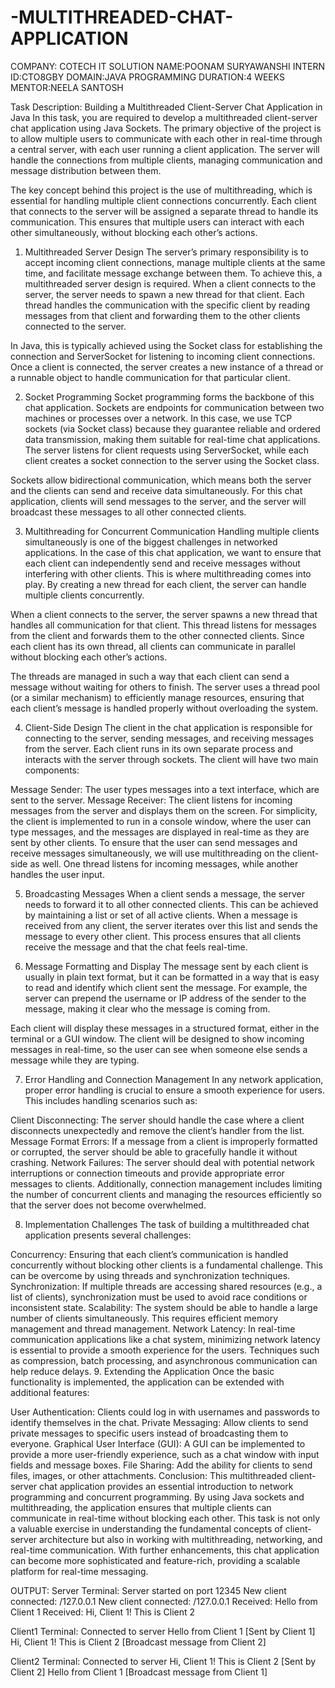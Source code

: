 # -MULTITHREADED-CHAT-APPLICATION
COMPANY: COTECH IT SOLUTION
NAME:POONAM SURYAWANSHI
INTERN ID:CTO8GBY
DOMAIN:JAVA PROGRAMMING
DURATION:4 WEEKS
MENTOR:NEELA SANTOSH

Task Description: Building a Multithreaded Client-Server Chat Application in Java
In this task, you are required to develop a multithreaded client-server chat application using Java Sockets. The primary objective of the project is to allow multiple users to communicate with each other in real-time through a central server, with each user running a client application. The server will handle the connections from multiple clients, managing communication and message distribution between them.

The key concept behind this project is the use of multithreading, which is essential for handling multiple client connections concurrently. Each client that connects to the server will be assigned a separate thread to handle its communication. This ensures that multiple users can interact with each other simultaneously, without blocking each other’s actions.

1. Multithreaded Server Design
The server’s primary responsibility is to accept incoming client connections, manage multiple clients at the same time, and facilitate message exchange between them. To achieve this, a multithreaded server design is required. When a client connects to the server, the server needs to spawn a new thread for that client. Each thread handles the communication with the specific client by reading messages from that client and forwarding them to the other clients connected to the server.

In Java, this is typically achieved using the Socket class for establishing the connection and ServerSocket for listening to incoming client connections. Once a client is connected, the server creates a new instance of a thread or a runnable object to handle communication for that particular client.

2. Socket Programming
Socket programming forms the backbone of this chat application. Sockets are endpoints for communication between two machines or processes over a network. In this case, we use TCP sockets (via Socket class) because they guarantee reliable and ordered data transmission, making them suitable for real-time chat applications. The server listens for client requests using ServerSocket, while each client creates a socket connection to the server using the Socket class.

Sockets allow bidirectional communication, which means both the server and the clients can send and receive data simultaneously. For this chat application, clients will send messages to the server, and the server will broadcast these messages to all other connected clients.

3. Multithreading for Concurrent Communication
Handling multiple clients simultaneously is one of the biggest challenges in networked applications. In the case of this chat application, we want to ensure that each client can independently send and receive messages without interfering with other clients. This is where multithreading comes into play. By creating a new thread for each client, the server can handle multiple clients concurrently.

When a client connects to the server, the server spawns a new thread that handles all communication for that client. This thread listens for messages from the client and forwards them to the other connected clients. Since each client has its own thread, all clients can communicate in parallel without blocking each other’s actions.

The threads are managed in such a way that each client can send a message without waiting for others to finish. The server uses a thread pool (or a similar mechanism) to efficiently manage resources, ensuring that each client’s message is handled properly without overloading the system.

4. Client-Side Design
The client in the chat application is responsible for connecting to the server, sending messages, and receiving messages from the server. Each client runs in its own separate process and interacts with the server through sockets. The client will have two main components:

Message Sender: The user types messages into a text interface, which are sent to the server.
Message Receiver: The client listens for incoming messages from the server and displays them on the screen.
For simplicity, the client is implemented to run in a console window, where the user can type messages, and the messages are displayed in real-time as they are sent by other clients. To ensure that the user can send messages and receive messages simultaneously, we will use multithreading on the client-side as well. One thread listens for incoming messages, while another handles the user input.

5. Broadcasting Messages
When a client sends a message, the server needs to forward it to all other connected clients. This can be achieved by maintaining a list or set of all active clients. When a message is received from any client, the server iterates over this list and sends the message to every other client. This process ensures that all clients receive the message and that the chat feels real-time.

6. Message Formatting and Display
The message sent by each client is usually in plain text format, but it can be formatted in a way that is easy to read and identify which client sent the message. For example, the server can prepend the username or IP address of the sender to the message, making it clear who the message is coming from.

Each client will display these messages in a structured format, either in the terminal or a GUI window. The client will be designed to show incoming messages in real-time, so the user can see when someone else sends a message while they are typing.

7. Error Handling and Connection Management
In any network application, proper error handling is crucial to ensure a smooth experience for users. This includes handling scenarios such as:

Client Disconnecting: The server should handle the case where a client disconnects unexpectedly and remove the client’s handler from the list.
Message Format Errors: If a message from a client is improperly formatted or corrupted, the server should be able to gracefully handle it without crashing.
Network Failures: The server should deal with potential network interruptions or connection timeouts and provide appropriate error messages to clients.
Additionally, connection management includes limiting the number of concurrent clients and managing the resources efficiently so that the server does not become overwhelmed.

8. Implementation Challenges
The task of building a multithreaded chat application presents several challenges:

Concurrency: Ensuring that each client’s communication is handled concurrently without blocking other clients is a fundamental challenge. This can be overcome by using threads and synchronization techniques.
Synchronization: If multiple threads are accessing shared resources (e.g., a list of clients), synchronization must be used to avoid race conditions or inconsistent state.
Scalability: The system should be able to handle a large number of clients simultaneously. This requires efficient memory management and thread management.
Network Latency: In real-time communication applications like a chat system, minimizing network latency is essential to provide a smooth experience for the users. Techniques such as compression, batch processing, and asynchronous communication can help reduce delays.
9. Extending the Application
Once the basic functionality is implemented, the application can be extended with additional features:

User Authentication: Clients could log in with usernames and passwords to identify themselves in the chat.
Private Messaging: Allow clients to send private messages to specific users instead of broadcasting them to everyone.
Graphical User Interface (GUI): A GUI can be implemented to provide a more user-friendly experience, such as a chat window with input fields and message boxes.
File Sharing: Add the ability for clients to send files, images, or other attachments.
Conclusion:
This multithreaded client-server chat application provides an essential introduction to network programming and concurrent programming. By using Java sockets and multithreading, the application ensures that multiple clients can communicate in real-time without blocking each other. This task is not only a valuable exercise in understanding the fundamental concepts of client-server architecture but also in working with multithreading, networking, and real-time communication. With further enhancements, this chat application can become more sophisticated and feature-rich, providing a scalable platform for real-time messaging.

OUTPUT:
Server Terminal:
Server started on port 12345
New client connected: /127.0.0.1
New client connected: /127.0.0.1
Received: Hello from Client 1
Received: Hi, Client 1! This is Client 2

Client1 Terminal:
Connected to server
Hello from Client 1  [Sent by Client 1]
Hi, Client 1! This is Client 2  [Broadcast message from Client 2]

Client2 Terminal:
Connected to server
Hi, Client 1! This is Client 2  [Sent by Client 2]
Hello from Client 1  [Broadcast message from Client 1]








